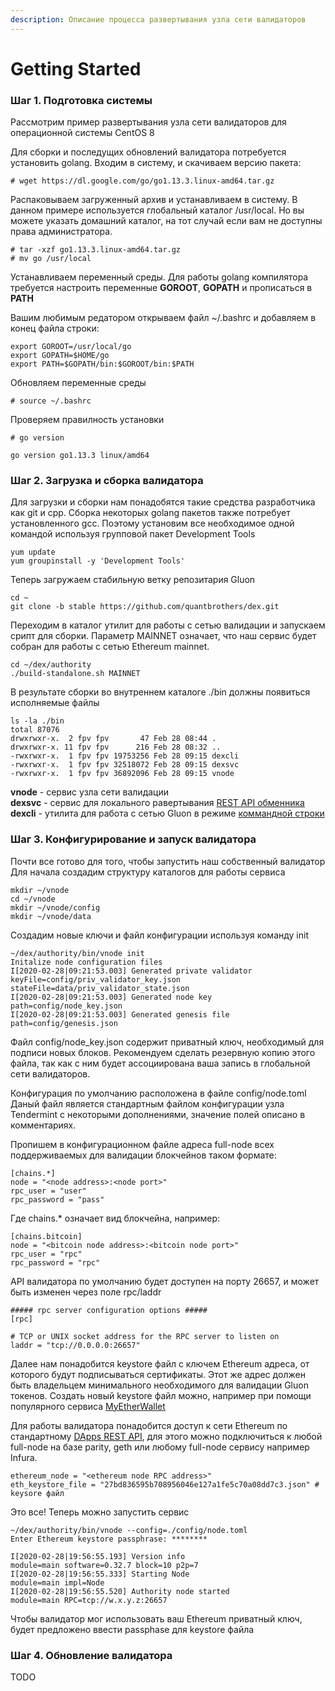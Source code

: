 ```yaml
---
description: Описание процесса развертывания узла сети валидаторов
---
```


# Getting Started

### Шаг 1. Подготовка системы

Рассмотрим пример развертывания узла сети валидаторов для операционной системы CentOS 8

Для сборки и последущих обновлений валидатора потребуется установить golang. Входим в систему, и скачиваем версию пакета:

```text
# wget https://dl.google.com/go/go1.13.3.linux-amd64.tar.gz
```

Распаковываем загруженный архив и устанавливаем в систему. В данном примере используется глобальный каталог /usr/local. Но вы можете указать домашний каталог, на тот случай если вам не доступны права администратора.

```text
# tar -xzf go1.13.3.linux-amd64.tar.gz
# mv go /usr/local
```

Устанавливаем переменный среды. Для работы golang компилятора требуется настроить переменные **GOROOT**, **GOPATH** и прописаться в **PATH**

Вашим любимым редатором открываем файл ~/.bashrc и добавляем в конец файла строки:

```text
export GOROOT=/usr/local/go
export GOPATH=$HOME/go
export PATH=$GOPATH/bin:$GOROOT/bin:$PATH
```

Обновляем переменные среды

```text
# source ~/.bashrc
```

Проверяем правилность установки

```text
# go version

go version go1.13.3 linux/amd64
```

### Шаг 2. Загрузка и сборка валидатора

Для загрузки и сборки нам понадобятся такие средства разработчика как git и cpp. Сборка некоторых golang пакетов также потребует установленного gcc. Поэтому установим все необходимое одной командой используя групповой пакет Development Tools

```text
yum update
yum groupinstall -y 'Development Tools'
```

Теперь загружаем стабильную ветку репозитария Gluon 

```text
cd ~
git clone -b stable https://github.com/quantbrothers/dex.git
```

Переходим в каталог утилит для работы с сетью валидации и запускаем срипт для сборки. Параметр MAINNET означает, что наш сервис будет собран для работы с сетью Ethereum mainnet.

```text
cd ~/dex/authority
./build-standalone.sh MAINNET
```

В результате сборки во внутреннем каталоге ./bin должны появиться исполняемые файлы

```text
ls -la ./bin
total 87076
drwxrwxr-x.  2 fpv fpv       47 Feb 28 08:44 .
drwxrwxr-x. 11 fpv fpv      216 Feb 28 08:32 ..
-rwxrwxr-x.  1 fpv fpv 19753256 Feb 28 09:15 dexcli
-rwxrwxr-x.  1 fpv fpv 32518072 Feb 28 09:15 dexsvc
-rwxrwxr-x.  1 fpv fpv 36892096 Feb 28 09:15 vnode
```

**vnode** - сервис узла сети валидации  
**dexsvc** - сервис для локального равертывания [REST API обменника](../developer/api.md)  
**dexcli** - утилита для работа с сетью Gluon в режиме [коммандной строки](command-line.md)

### Шаг 3. Конфигурирование и запуск валидатора

Почти все готово для того, чтобы запустить наш собственный валидатор  
Для начала создадим структуру каталогов для работы сервиса

```text
mkdir ~/vnode
cd ~/vnode
mkdir ~/vnode/config
mkdir ~/vnode/data
```

Создадим новые ключи и файл конфигурации используя команду init

```text
~/dex/authority/bin/vnode init
Initalize node configuration files
I[2020-02-28|09:21:53.003] Generated private validator                  keyFile=config/priv_validator_key.json stateFile=data/priv_validator_state.json
I[2020-02-28|09:21:53.003] Generated node key                           path=config/node_key.json
I[2020-02-28|09:21:53.003] Generated genesis file                       path=config/genesis.json
```

Файл config/node\_key.json содержит приватный ключ, необходимый для подписи новых блоков. Рекомендуем сделать резервную копию этого файла, так как с ним будет ассоциирована ваша запись в глобальной сети валидаторов.

Конфигурация по умолчанию расположена в файле config/node.toml  
Даный файл является стандартным файлом конфигурации узла Tendermint с некоторыми дополнениями, значение полей описано в комментариях. 

Пропишем в конфигурационном файле адреса full-node всех поддерживаемых для валидации блокчейнов таком формате:

```text
[chains.*]
node = "<node address>:<node port>"
rpc_user = "user"
rpc_password = "pass"
```

Где chains.\* означает вид блокчейна, например:

```text
[chains.bitcoin]
node = "<bitcoin node address>:<bitcoin node port>"
rpc_user = "rpc"
rpc_password = "rpc"
```

API валидатора по умолчанию будет доступен на порту 26657, и может быть изменен через поле rpc/laddr

```text
##### rpc server configuration options #####
[rpc]

# TCP or UNIX socket address for the RPC server to listen on
laddr = "tcp://0.0.0.0:26657"
```

Далее нам понадобится keystore файл с ключем Ethereum адреса, от которого будут подписываться сертификаты. Этот же адрес должен быть владельцем минимального необходимого для валидации Gluon токенов. Создать новый keystore файл можно, например при помощи популярного сервиса [MyEtherWallet](https://www.myetherwallet.com)

Для работы валидатора понадобится доступ к сети Ethereum по стандартному [DApps REST API](https://github.com/ethereum/wiki/wiki/JSON-RPC), для этого можно подключиться к любой full-node на базе parity, geth или любому full-node сервису например Infura.

```text
ethereum_node = "<ethereum node RPC address>"
eth_keystore_file = "27bd836595b708956046e127a1fe5c70a08dd7c3.json" # keysore файл 
```

Это все! Теперь можно запустить сервис

```text
~/dex/authority/bin/vnode --config=./config/node.toml
Enter Ethereum keystore passphrase: ********

I[2020-02-28|19:56:55.193] Version info                                 module=main software=0.32.7 block=10 p2p=7
I[2020-02-28|19:56:55.333] Starting Node                                module=main impl=Node
I[2020-02-28|19:56:55.520] Authority node started                       module=main RPC=tcp://w.x.y.z:26657
```

Чтобы валидатор мог использовать ваш Ethereum приватный ключ, будет предложено ввести passphase для keystore файла

### Шаг 4. Обновление валидатора

TODO

